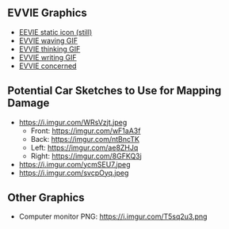 ## EVVIE Graphics
- [EEVIE static icon (still)](./evvie_icon.png)
- [EVVIE waving GIF](./robot_waving.gif)
- [EVVIE thinking GIF](./robot_waving.gif)
- [EVVIE writing GIF](robot_writing.gif)
- [EVVIE concerned](https://i.imgur.com/1Fu8FFb.png)

## Potential Car Sketches to Use for Mapping Damage
- https://i.imgur.com/WRsVzjt.jpeg
    - Front: https://imgur.com/wF1aA3f
    - Back: https://imgur.com/ntBncTK
    - Left: https://imgur.com/ae8ZHJq
    - Right: https://imgur.com/8GFKQ3j
- https://i.imgur.com/ycmSEU7.jpeg
- https://i.imgur.com/svcpOyq.jpeg

## Other Graphics
- Computer monitor PNG: https://i.imgur.com/T5sq2u3.png